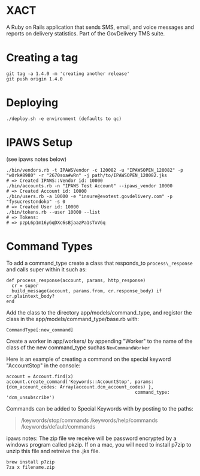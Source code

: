 XACT
====
A Ruby on Rails application that sends SMS, email, and voice messages and reports on delivery statistics. Part of the GovDelivery TMS suite.

Creating a tag
==============

    git tag -a 1.4.0 -m 'creating another release'
    git push origin 1.4.0

Deploying
=========

    ./deploy.sh -e environment (defaults to qc)


IPAWS Setup
===============

(see ipaws notes below)

    ./bin/vendors.rb -t IPAWSVendor -c 120082 -u "IPAWSOPEN_120082" -p "w0rk#8980" -r "2670soa#wRn" -j path/to/IPAWSOPEN_120082.jks
    # => Created IPAWS::Vendor id: 10000
    ./bin/accounts.rb -n "IPAWS Test Account" --ipaws_vendor 10000
    # => Created Account id: 10000
    ./bin/users.rb -a 10000 -e "insure@evotest.govdelivery.com" -p "fysucrestondoko" -s 0
    # => Created User id: 10000
    ./bin/tokens.rb --user 10000 --list
    # => Tokens:
    # => pzpL6p1m16yGqDXc6sBjaazPa1sTxVGq


Command Types
==============

To add a command\_type create a class that responds\_to `process\_response` and calls super within it such as:

    def process_response(account, params, http_response)
      cr = super
      build_message(account, params.from, cr.response_body) if cr.plaintext_body?
    end

Add the class to the directory app/models/command\_type, and registor the class in the app/models/command\_type/base.rb with:

    CommandType[:new_command]


Create a worker in app/workers/ by appending "Worker" to the name of the class of the new command_type suchas `NewCommandWorker`


Here is an example of creating a command on the special keyword "AccountStop" in the console:

    account = Account.find(x)
    account.create_command('Keywords::AccountStop', params: {dcm_account_codes: Array(account.dcm_account_codes) },
                                                    command_type: 'dcm_unsubscribe')


Commands can be added to Special Keywords with by posting to the paths:
> /keywords/stop/commands
> /keywords/help/commands
> /keywords/default/commands


ipaws notes:
The zip file we receive will be password encrypted by a windows program called pkzip.
If on a mac, you will need to install p7zip to unzip this file and retreive the .jks file.

    brew install p7zip
    7za x filename.zip
